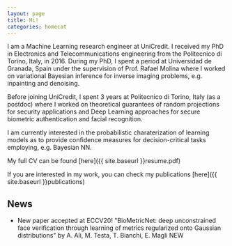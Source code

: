 ```yaml
---
layout: page
title: Hi!
categories: homecat
---
```



I am a Machine Learning research engineer at UniCredit. I received my PhD in Electronics and Telecommunications engineering from the Politecnico di Torino, Italy, in 2016.
During my PhD, I spent a period at Universidad de Granada, Spain under the supervision of Prof. Rafael Molina where I worked on variational Bayesian inference for inverse imaging problems, e.g. inpainting and denoising.

Before joining UniCredit, I spent 3 years at Politecnico di Torino, Italy (as a postdoc) where I worked on theoretical guarantees of random projections for security applications and Deep Learning approaches for secure biometric authentication and facial recognition.

I am currently interested in the probabilistic charaterization of learning models as to provide confidence measures for decision-critical tasks employing, e.g. Bayesian NN.

My full CV can be found [here]({{ site.baseurl }}resume.pdf)

If you are interested in my work, you can check my publications [here]({{ site.baseurl }}publications)


## News
 - New paper accepted at ECCV20! "BioMetricNet: deep unconstrained face verification through learning of metrics regularized onto Gaussian distributions" by A. Ali, M. Testa, T. Bianchi, E. Magli <span class="highlight-shape">NEW</span>



